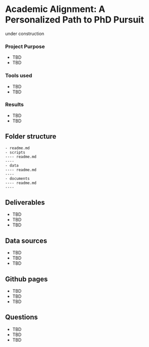 # Academic Alignment: A Personalized Path to PhD Pursuit

under construction

### __Project Purpose__    
* TBD  
* TBD  

### __Tools used__     
* TBD  
* TBD  

### __Results__    
* TBD  
* TBD  

## Folder structure

```
- readme.md
- scripts
---- readme.md
---- 
- data
---- readme.md
---- 
- documents
---- readme.md
---- 
```

## Deliverables

* TBD     
* TBD     
* TBD     

## Data sources

* TBD     
* TBD     
* TBD     

## Github pages

* TBD     
* TBD     
* TBD     

## Questions

* TBD     
* TBD     
* TBD     
